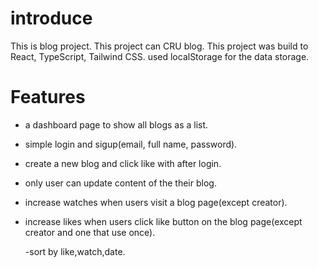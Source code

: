 # introduce

This is blog project.
This project can CRU blog.
This project was build to React, TypeScript, Tailwind CSS.
used localStorage for the data storage.

# Features

- a dashboard page to show all blogs as a list.

- simple login and sigup(email, full name, password).

- create a new blog and click like with after login.

- only user can update content of the their blog.

- increase watches when users visit a blog page(except creator).

- increase likes when users click like button on the blog page(except creator and one that use once).

  -sort by like,watch,date.
